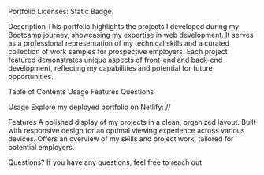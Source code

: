 Portfolio
Licenses: Static Badge

Description
This portfolio highlights the projects I developed during my Bootcamp journey, showcasing my expertise in web development. It serves as a professional representation of my technical skills and a curated collection of work samples for prospective employers. Each project featured demonstrates unique aspects of front-end and back-end development, reflecting my capabilities and potential for future opportunities.

Table of Contents
Usage
Features
Questions

Usage
Explore my deployed portfolio on Netlify:
//

Features
A polished display of my projects in a clean, organized layout.
Built with responsive design for an optimal viewing experience across various devices.
Offers an overview of my skills and project work, tailored for potential employers.

Questions?
If you have any questions, feel free to reach out 

